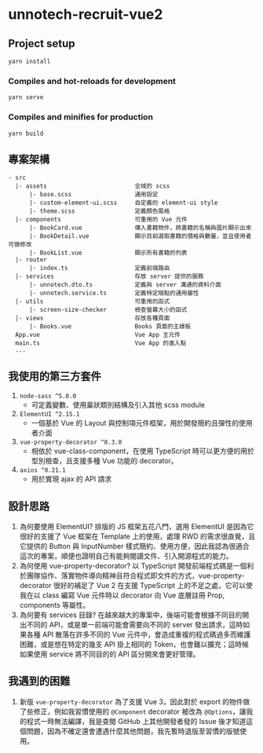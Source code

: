 # unnotech-recruit-vue2

## Project setup

```
yarn install
```

### Compiles and hot-reloads for development

```
yarn serve
```

### Compiles and minifies for production

```
yarn build
```

## 專案架構

```
- src
  |- assets                         全域的 scss 
      |- base.scss                  通用設定
      |- custom-element-ui.scss     自定義的 element-ui style
      |- theme.scss                 定義顏色風格
  |- components                     可重用的 Vue 元件
      |- BookCard.vue               傳入書籍物件，將書籍的名稱與圖片顯示出來
      |- BookDetail.vue             顯示目前選取書籍的價格與數量，並且使用者可做修改
      |- BookList.vue               顯示所有書籍的列表
  |- router
      |- index.ts                   定義前端路由
  |- services                       存放 server 提供的服務
      |- unnotech.dto.ts            定義與 server 溝通的資料介面
      |- unnotech.service.ts        定義特定端點的通用屬性
  |- utils                          可重用的函式
      |- screen-size-checker        檢查螢幕大小的函式
  |- views                          存放各種頁面
      |- Books.vue                  Books 頁面的主樣板
  App.vue                           Vue App 主元件
  main.ts                           Vue App 的進入點
  ...
```

## 我使用的第三方套件

1. `node-sass ^5.0.0`
   - 可定義變數、使用巢狀類別結構及引入其他 scss module
2. `ElementUI ^2.15.1`
   - 一個基於 Vue 的 Layout 與控制項元件框架，用於開發簡約且彈性的使用者介面
3. `vue-property-decorator ^8.3.0`
   - 相依於 vue-class-component，在使用 TypeScript 時可以更方便的用於型別檢查，且支援多種 Vue 功能的 decorator。
4. `axios ^0.21.1`
   - 用於實現 ajax 的 API 請求

## 設計思路

1. 為何要使用 ElementUI?
    排版的 JS 框架五花八門，選用 ElementUI 是因為它很好的支援了 Vue 框架在 Template 上的使用，處理 RWD 的需求很直覺，且它提供的 Button 與 InputNumber 樣式簡約、使用方便，因此我認為很適合這次的專案，順便也證明自己有能夠閱讀文件、引入開源程式的能力。
2. 為何使用 vue-property-decorator?
    以 TypeScript 開發前端程式碼是一個利於團隊協作、落實物件導向精神且符合程式即文件的方式，vue-property-decorator 很好的補足了 Vue 2 在支援 TypeScript 上的不足之處，它可以使我在以 class 編寫 Vue 元件時以 decorator 向 Vue 底層註冊 Prop, components 等屬性。
3. 為何要有 services 目錄?
    在越來越大的專案中，後端可能會根據不同目的開出不同的 API，或是單一前端可能會需要向不同的 server 發出請求，這時如果各種 API 散落在許多不同的 Vue 元件中，會造成重複的程式碼過多而維護困難，或是想在特定的幾支 API 掛上相同的 Token，也會難以擴充；這時候如果使用 service 將不同目的的 API 區分開來會更好管理。

## 我遇到的困難

1. 新版 `vue-property-decorator` 為了支援 Vue 3，因此對於 export 的物件做了些修正，例如我習慣使用的 `@Component` decorator 被改為 `@Options`，讓我的程式一時無法編譯，我是查閱 GitHub 上其他開發者發的 Issue 後才知道這個問題，因為不確定還會遭遇什麼其他問題，我先暫時退版至習慣的版號使用。

